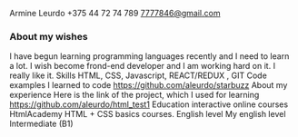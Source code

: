 
Armine Leurdo
+375 44 72 74 789 7777846@gmail.com

### About my wishes
I have begun learning programming languages recently and I need to learn a lot.  I wish become frond-end developer and I am working hard on it. I really like it.
Skills
HTML, CSS, Javascript, REACT/REDUX , GIT
Code examples
I learned to code https://github.com/aleurdo/starbuzz
About my experience 
Here is the link of the project, which I used for learning https://github.com/aleurdo/html_test1
Education 
interactive online courses HtmlAcademy HTML + CSS basics courses.
English level
My english level Intermediate (B1)